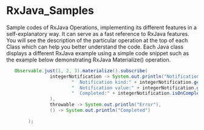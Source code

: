 # RxJava_Samples
Sample codes of RxJava Operations, implementing its different features in a self-explanatory way. It can serve as a fast reference to RxJava features. You will see the description of the particular operation at the top of each Class which can help you better understand the code. Each Java class displays a different RxJava example using a simple code snippet such as the example below demonstrating RxJava Materialize() operation.

```java
   Observable.just(1, 2, 3).materialize().subscribe(
                integerNotification -> System.out.println("Notification:" + integerNotification +
                        "  Notification kind:" + integerNotification.getKind() +
                        "  Notification value:" + integerNotification.getValue() +
                        "  Completed:" + integerNotification.isOnCompleted()
                ),
                throwable -> System.out.println("Error"),
                () -> System.out.println("Completed")

        );
```
